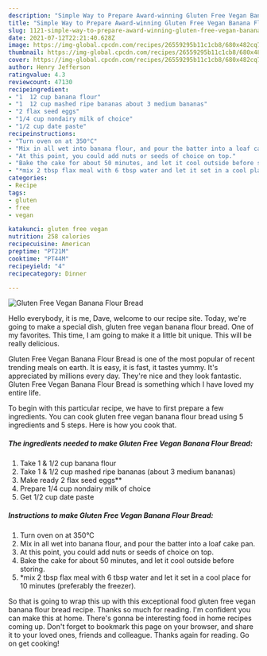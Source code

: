 ```yaml
---
description: "Simple Way to Prepare Award-winning Gluten Free Vegan Banana Flour Bread"
title: "Simple Way to Prepare Award-winning Gluten Free Vegan Banana Flour Bread"
slug: 1121-simple-way-to-prepare-award-winning-gluten-free-vegan-banana-flour-bread
date: 2021-07-12T22:21:40.628Z
image: https://img-global.cpcdn.com/recipes/26559295b11c1cb8/680x482cq70/gluten-free-vegan-banana-flour-bread-recipe-main-photo.jpg
thumbnail: https://img-global.cpcdn.com/recipes/26559295b11c1cb8/680x482cq70/gluten-free-vegan-banana-flour-bread-recipe-main-photo.jpg
cover: https://img-global.cpcdn.com/recipes/26559295b11c1cb8/680x482cq70/gluten-free-vegan-banana-flour-bread-recipe-main-photo.jpg
author: Henry Jefferson
ratingvalue: 4.3
reviewcount: 47130
recipeingredient:
- "1  12 cup banana flour"
- "1  12 cup mashed ripe bananas about 3 medium bananas"
- "2 flax seed eggs"
- "1/4 cup nondairy milk of choice"
- "1/2 cup date paste"
recipeinstructions:
- "Turn oven on at 350°C"
- "Mix in all wet into banana flour, and pour the batter into a loaf cake pan."
- "At this point, you could add nuts or seeds of choice on top."
- "Bake the cake for about 50 minutes, and let it cool outside before storing."
- "*mix 2 tbsp flax meal with 6 tbsp water and let it set in a cool place for 10 minutes (preferably the freezer)."
categories:
- Recipe
tags:
- gluten
- free
- vegan

katakunci: gluten free vegan 
nutrition: 258 calories
recipecuisine: American
preptime: "PT21M"
cooktime: "PT44M"
recipeyield: "4"
recipecategory: Dinner

---
```



![Gluten Free Vegan Banana Flour Bread](https://img-global.cpcdn.com/recipes/26559295b11c1cb8/680x482cq70/gluten-free-vegan-banana-flour-bread-recipe-main-photo.jpg)

Hello everybody, it is me, Dave, welcome to our recipe site. Today, we're going to make a special dish, gluten free vegan banana flour bread. One of my favorites. This time, I am going to make it a little bit unique. This will be really delicious.



Gluten Free Vegan Banana Flour Bread is one of the most popular of recent trending meals on earth. It is easy, it is fast, it tastes yummy. It's appreciated by millions every day. They're nice and they look fantastic. Gluten Free Vegan Banana Flour Bread is something which I have loved my entire life.


To begin with this particular recipe, we have to first prepare a few ingredients. You can cook gluten free vegan banana flour bread using 5 ingredients and 5 steps. Here is how you cook that.

<!--inarticleads1-->

##### The ingredients needed to make Gluten Free Vegan Banana Flour Bread:

1. Take 1 &amp; 1/2 cup banana flour
1. Take 1 &amp; 1/2 cup mashed ripe bananas (about 3 medium bananas)
1. Make ready 2 flax seed eggs**
1. Prepare 1/4 cup nondairy milk of choice
1. Get 1/2 cup date paste




<!--inarticleads2-->

##### Instructions to make Gluten Free Vegan Banana Flour Bread:

1. Turn oven on at 350°C
1. Mix in all wet into banana flour, and pour the batter into a loaf cake pan.
1. At this point, you could add nuts or seeds of choice on top.
1. Bake the cake for about 50 minutes, and let it cool outside before storing.
1. *mix 2 tbsp flax meal with 6 tbsp water and let it set in a cool place for 10 minutes (preferably the freezer).




So that is going to wrap this up with this exceptional food gluten free vegan banana flour bread recipe. Thanks so much for reading. I'm confident you can make this at home. There's gonna be interesting food in home recipes coming up. Don't forget to bookmark this page on your browser, and share it to your loved ones, friends and colleague. Thanks again for reading. Go on get cooking!
